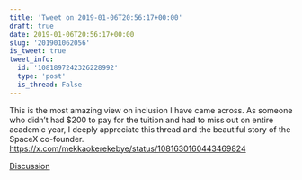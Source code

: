 ```yaml
---
title: 'Tweet on 2019-01-06T20:56:17+00:00'
draft: true
date: 2019-01-06T20:56:17+00:00
slug: '201901062056'
is_tweet: true
tweet_info:
  id: '1081897242326228992'
  type: 'post'
  is_thread: False
---
```




This is the most amazing view on inclusion I have came across. As someone who didn’t had $200 to pay for the tuition and had to miss out on entire academic year, I deeply appreciate this thread and the beautiful story of the SpaceX co-founder. <https://x.com/mekkaokerekebye/status/1081630160443469824>

[Discussion](https://x.com/sytelus/status/1081897242326228992)
